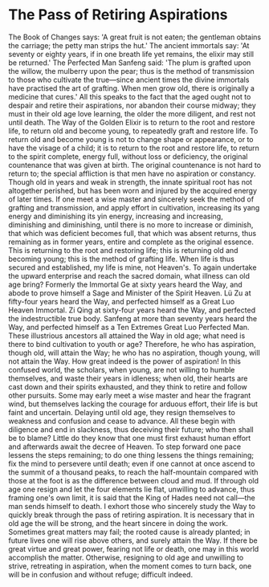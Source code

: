 # The Pass of Retiring Aspirations

The Book of Changes says: 'A great fruit is not eaten; the gentleman obtains the carriage; the petty man strips the hut.' The ancient immortals say: 'At seventy or eighty years, if in one breath life yet remains, the elixir may still be returned.' The Perfected Man Sanfeng said: 'The plum is grafted upon the willow, the mulberry upon the pear; thus is the method of transmission to those who cultivate the true—since ancient times the divine immortals have practised the art of grafting. When men grow old, there is originally a medicine that cures.' All this speaks to the fact that the aged ought not to despair and retire their aspirations, nor abandon their course midway; they must in their old age love learning, the older the more diligent, and rest not until death. The Way of the Golden Elixir is to return to the root and restore life, to return old and become young, to repeatedly graft and restore life. To return old and become young is not to change shape or appearance, or to have the visage of a child; it is to return to the root and restore life, to return to the spirit complete, energy full, without loss or deficiency, the original countenance that was given at birth. The original countenance is not hard to return to; the special affliction is that men have no aspiration or constancy. Though old in years and weak in strength, the innate spiritual root has not altogether perished, but has been worn and injured by the acquired energy of later times. If one meet a wise master and sincerely seek the method of grafting and transmission, and apply effort in cultivation, increasing its yang energy and diminishing its yin energy, increasing and increasing, diminishing and diminishing, until there is no more to increase or diminish, that which was deficient becomes full, that which was absent returns, thus remaining as in former years, entire and complete as the original essence. This is returning to the root and restoring life; this is returning old and becoming young; this is the method of grafting life. When life is thus secured and established, my life is mine, not Heaven's. To again undertake the upward enterprise and reach the sacred domain, what illness can old age bring?
Formerly the Immortal Ge at sixty years heard the Way, and abode to prove himself a Sage and Minister of the Spirit Heaven. Lü Zu at fifty-four years heard the Way, and perfected himself as a Great Luo Heaven Immortal. Zi Qing at sixty-four years heard the Way, and perfected the indestructible true body. Sanfeng at more than seventy years heard the Way, and perfected himself as a Ten Extremes Great Luo Perfected Man. These illustrious ancestors all attained the Way in old age; what need is there to bind cultivation to youth or age? Therefore, he who has aspiration, though old, will attain the Way; he who has no aspiration, though young, will not attain the Way. How great indeed is the power of aspiration!
In this confused world, the scholars, when young, are not willing to humble themselves, and waste their years in idleness; when old, their hearts are cast down and their spirits exhausted, and they think to retire and follow other pursuits. Some may early meet a wise master and hear the fragrant wind, but themselves lacking the courage for arduous effort, their life is but faint and uncertain. Delaying until old age, they resign themselves to weakness and confusion and cease to advance. All these begin with diligence and end in slackness, thus deceiving their future; who then shall be to blame? Little do they know that one must first exhaust human effort and afterwards await the decree of Heaven. To step forward one pace lessens the steps remaining; to do one thing lessens the things remaining; fix the mind to persevere until death; even if one cannot at once ascend to the summit of a thousand peaks, to reach the half-mountain compared with those at the foot is as the difference between cloud and mud. If through old age one resign and let the four elements lie flat, unwilling to advance, thus framing one's own limit, it is said that the King of Hades need not call—the man sends himself to death.
I exhort those who sincerely study the Way to quickly break through the pass of retiring aspiration. It is necessary that in old age the will be strong, and the heart sincere in doing the work. Sometimes great matters may fail; the rooted cause is already planted; in future lives one will rise above others, and surely attain the Way. If there be great virtue and great power, fearing not life or death, one may in this world accomplish the matter. Otherwise, resigning to old age and unwilling to strive, retreating in aspiration, when the moment comes to turn back, one will be in confusion and without refuge; difficult indeed.
